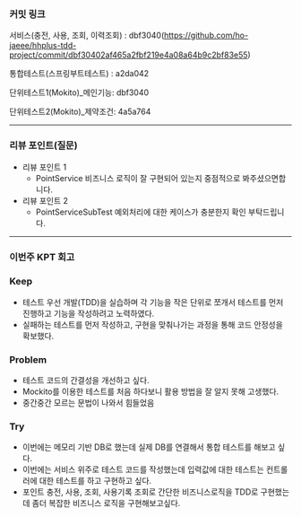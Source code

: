 ### **커밋 링크**
<!-- 
좋은 피드백을 받기 위해 가장 중요한 것은 코드를 작성할 때 커밋을 작업 단위로 잘 쪼개는 것입니다.
모든 작업을 하나의 커밋에 진행하고 PR을 하면 구조 파악에 많은 시간을 소모하기 때문에 절대로
좋은 피드백을 받을 수 없습니다.


필수 양식)
Step1 TDD 연습해보기 : 커밋 링크

예시)
동시성 처리 : c83845
동시성 테스트 코드 : d93ji3
-->
서비스(충전, 사용, 조회, 이력조회) : dbf3040(https://github.com/ho-jaeee/hhplus-tdd-project/commit/dbf30402af465a2fbf219e4a08a64b9c2bf83e55)

통합테스트(스프링부트테스트) :  a2da042

단위테스트1(Mokito)_메인기능:  dbf3040

단위테스트2(Mokito)_제약조건:  4a5a764

---
### **리뷰 포인트(질문)**
- 리뷰 포인트 1
  - PointService 비즈니스 로직이 잘 구현되어 있는지 중점적으로 봐주셨으면합니다.
- 리뷰 포인트 2
  - PointServiceSubTest 예외처리에 대한 케이스가 충분한지 확인 부탁드립니다.
<!-- - 리뷰어가 특히 확인해야 할 부분이나 신경 써야 할 코드가 있다면 명확히 작성해주세요.(최대 2개)

  
  좋은 예:
  - `ErrorMessage` 컴포넌트의 상태 업데이트 로직이 적절한지 검토 부탁드립니다.
  - 추가한 유닛 테스트(`LoginError.test.js`)의 테스트 케이스가 충분한지 확인 부탁드립니다.

  나쁜 예:
  - 개선사항을 알려주세요.
  - 코드 전반적으로 봐주세요.
  - 뭘 질문할지 모르겠어요. -->
---
### **이번주 KPT 회고**

### Keep
- 테스트 우선 개발(TDD)을 실습하며 각 기능을 작은 단위로 쪼개서 테스트를 먼저 진행하고 기능을 작성하려고 노력하였다.
- 실패하는 테스트를 먼저 작성하고, 구현을 맞춰나가는 과정을 통해 코드 안정성을 확보했다.

### Problem
- 테스트 코드의 간결성을 개선하고 싶다.
- Mockito를 이용한 테스트를 처음 하다보니 활용 방법을 잘 알지 못해 고생했다.
- 중간중간 모르는 문법이 나와서 힘들었음


### Try
- 이번에는 메모리 기반 DB로 했는데 실제 DB를 연결해서 통합 테스트를 해보고 싶다.
- 이번에는 서비스 위주로 테스트 코드를 작성했는데 입력값에 대한 테스트는 컨트롤러에 대한 테스트를 하고 구현하고 싶다.
- 포인트 충전, 사용, 조회, 사용기록 조회로 간단한 비즈니스로직을 TDD로 구현했는데 좀더 복잡한 비즈니스 로직을 구현해보고싶다.
